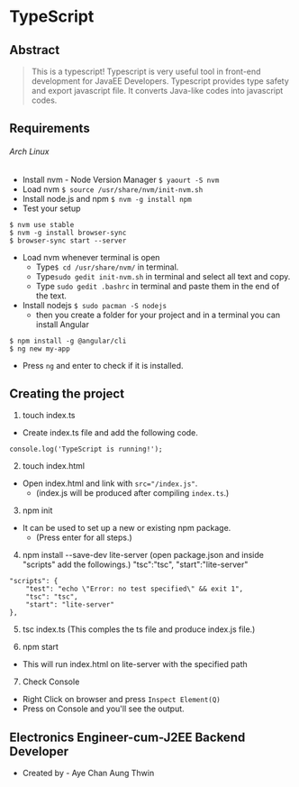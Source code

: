 # TypeScript
## Abstract
> This is a typescript!
> Typescript is very useful tool in front-end development for JavaEE Developers.
> Typescript provides type safety and export javascript file.
> It converts Java-like codes into javascript codes.

## Requirements
###### Arch Linux ######
- Install nvm - Node Version Manager
`$ yaourt -S nvm`
- Load nvm
`$ source /usr/share/nvm/init-nvm.sh`
- Install node.js and npm
`$ nvm -g install npm`
- Test your setup
```
$ nvm use stable
$ nvm -g install browser-sync
$ browser-sync start --server
```
- Load nvm whenever terminal is open
   - Type`$ cd /usr/share/nvm/` in terminal.
   - Type`sudo gedit init-nvm.sh` in terminal and select all text and copy.
   - Type `sudo gedit .bashrc` in terminal and paste them in the end of the text.
- Install nodejs
`$ sudo pacman -S nodejs`
   - then you create a folder for your project and in a terminal you can install Angular
```
$ npm install -g @angular/cli
$ ng new my-app
```
   - Press `ng` and enter to check if it is installed.

## Creating the project
1. touch index.ts
- Create index.ts file and add the following code.
```
console.log('TypeScript is running!');
```

2. touch index.html
- Open index.html and link with `src="/index.js"`.
   - (index.js will be produced after compiling `index.ts`.)

3. npm init
- It can be used to set up a new or existing npm package.
   - (Press enter for all steps.)

4. npm install --save-dev lite-server
(open package.json and inside "scripts" add the followings.)
"tsc":"tsc",
"start":"lite-server"
```
"scripts": {
    "test": "echo \"Error: no test specified\" && exit 1",
    "tsc": "tsc",
    "start": "lite-server"
},
```

5. tsc index.ts
(This comples the ts file and produce index.js file.)

6. npm start
- This will run index.html on lite-server with the specified path

7. Check Console
- Right Click on browser and press `Inspect Element(Q)`
- Press on Console and you'll see the output.

## Electronics Engineer-cum-J2EE Backend Developer ##
-  Created by - Aye Chan Aung Thwin
